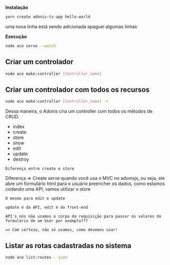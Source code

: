 **Instalação**
```bash
yarn create adonis-ts-app hello-world
```

uma nova linha está sendo adicionada
apaguei algumas linhas

**Execução**
```bash
node ace serve --watch
```

## Criar um controlador
```bash
node ace make:controller [Controller_name]
```

## Criar um controlador com todos os recursos

```bash
node ace make:controller [Controller_name] -r
```
Dessa maneira, o Adonis cria um controller com todos os métodos de CRUD.
- index
- create
- store
- show
- edit
- update
- destroy

`Diferença entre create e store`

Diferença => Create serve quando você usa o MVC no adonisjs, ou seja, ele abre um formulário html para o usuário preencher os dados, como estamos codando uma API, vamos utilizar o store
    
    O mesmo para edit e update
    
    update é da API, edit é do front-end

    API's nós não usamos o corpo da requisição para passar os valores do formulário de um User por exemplo???
    
    => Com certeza, não só usamos, como devemos usar!

## Listar as rotas cadastradas no sistema
```bash
node ace list:routes --json
```